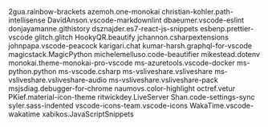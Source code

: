 2gua.rainbow-brackets
azemoh.one-monokai
christian-kohler.path-intellisense
DavidAnson.vscode-markdownlint
dbaeumer.vscode-eslint
donjayamanne.githistory
dsznajder.es7-react-js-snippets
esbenp.prettier-vscode
glitch.glitch
HookyQR.beautify
jchannon.csharpextensions
johnpapa.vscode-peacock
karigari.chat
kumar-harsh.graphql-for-vscode
magicstack.MagicPython
michelemelluso.code-beautifier
mikestead.dotenv
monokai.theme-monokai-pro-vscode
ms-azuretools.vscode-docker
ms-python.python
ms-vscode.csharp
ms-vsliveshare.vsliveshare
ms-vsliveshare.vsliveshare-audio
ms-vsliveshare.vsliveshare-pack
msjsdiag.debugger-for-chrome
naumovs.color-highlight
octref.vetur
PKief.material-icon-theme
ritwickdey.LiveServer
Shan.code-settings-sync
syler.sass-indented
vscode-icons-team.vscode-icons
WakaTime.vscode-wakatime
xabikos.JavaScriptSnippets